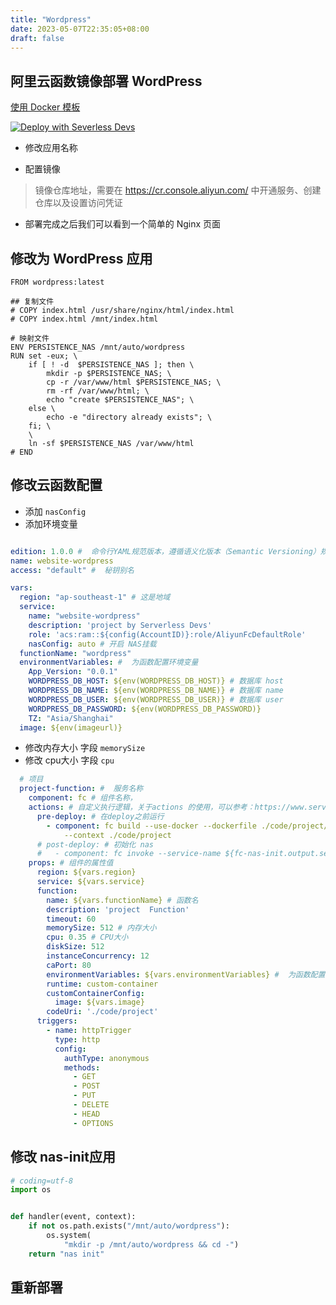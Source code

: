 ```yaml
---
title: "Wordpress"
date: 2023-05-07T22:35:05+08:00
draft: false
---
```


## 阿里云函数镜像部署 WordPress

[使用 Docker 模板](https://github.com/VinerFiner/start-docker-project)

[![Deploy with Severless Devs](https://img.alicdn.com/imgextra/i1/O1CN01w5RFbX1v45s8TIXPz_!!6000000006118-55-tps-95-28.svg)](https://fcnext.console.aliyun.com/applications/create?template=start-docker-project)

- 修改应用名称

- 配置镜像

> 镜像仓库地址，需要在 https://cr.console.aliyun.com/ 中开通服务、创建仓库以及设置访问凭证

- 部署完成之后我们可以看到一个简单的 Nginx 页面

## 修改为 WordPress 应用

```shell
FROM wordpress:latest

## 复制文件
# COPY index.html /usr/share/nginx/html/index.html
# COPY index.html /mnt/index.html

# 映射文件
ENV PERSISTENCE_NAS /mnt/auto/wordpress
RUN set -eux; \
	if [ ! -d  $PERSISTENCE_NAS ]; then \
		mkdir -p $PERSISTENCE_NAS; \
		cp -r /var/www/html $PERSISTENCE_NAS; \
		rm -rf /var/www/html; \
		echo "create $PERSISTENCE_NAS"; \
	else \
		echo -e "directory already exists"; \
	fi; \
	\
	ln -sf $PERSISTENCE_NAS /var/www/html
# END
```

## 修改云函数配置

- 添加 `nasConfig`
- 添加环境变量

```yaml

edition: 1.0.0 #  命令行YAML规范版本，遵循语义化版本（Semantic Versioning）规范
name: website-wordpress
access: "default" #  秘钥别名

vars:
  region: "ap-southeast-1" # 这是地域
  service:
    name: "website-wordpress"
    description: 'project by Serverless Devs'
    role: 'acs:ram::${config(AccountID)}:role/AliyunFcDefaultRole'
    nasConfig: auto # 开启 NAS挂载
  functionName: "wordpress"
  environmentVariables: #  为函数配置环境变量
    App_Version: "0.0.1"
    WORDPRESS_DB_HOST: ${env(WORDPRESS_DB_HOST)} # 数据库 host
    WORDPRESS_DB_NAME: ${env(WORDPRESS_DB_NAME)} # 数据库 name
    WORDPRESS_DB_USER: ${env(WORDPRESS_DB_USER)} # 数据库 user
    WORDPRESS_DB_PASSWORD: ${env(WORDPRESS_DB_PASSWORD)}
    TZ: "Asia/Shanghai"
  image: ${env(imageurl)}
```
- 修改内存大小 字段 `memorySize`
- 修改 cpu大小 字段 `cpu`

```yaml
  # 项目
  project-function: #  服务名称
    component: fc # 组件名称，
    actions: # 自定义执行逻辑，关于actions 的使用，可以参考：https://www.serverless-devs.com/serverless-devs/yaml#行为描述
      pre-deploy: # 在deploy之前运行
        - component: fc build --use-docker --dockerfile ./code/project/Dockerfile
            --context ./code/project
      # post-deploy: # 初始化 nas
      #   - component: fc invoke --service-name ${fc-nas-init.output.service.name} --function-name nas-init
    props: # 组件的属性值
      region: ${vars.region}
      service: ${vars.service}
      function:
        name: ${vars.functionName} # 函数名
        description: 'project  Function'
        timeout: 60
        memorySize: 512 # 内存大小
        cpu: 0.35 # CPU大小
        diskSize: 512
        instanceConcurrency: 12
        caPort: 80
        environmentVariables: ${vars.environmentVariables} #  为函数配置环境变量
        runtime: custom-container
        customContainerConfig:
          image: ${vars.image}
        codeUri: './code/project'
      triggers:
        - name: httpTrigger
          type: http
          config:
            authType: anonymous
            methods:
              - GET
              - POST
              - PUT
              - DELETE
              - HEAD
              - OPTIONS
```

## 修改 nas-init应用

```python
# coding=utf-8
import os


def handler(event, context):
    if not os.path.exists("/mnt/auto/wordpress"):
        os.system(
            "mkdir -p /mnt/auto/wordpress && cd -")
    return "nas init"

```

## 重新部署
